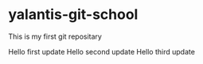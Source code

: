 # yalantis-git-school
This is my first git repositary


Hello first update
Hello second update
Hello third update
